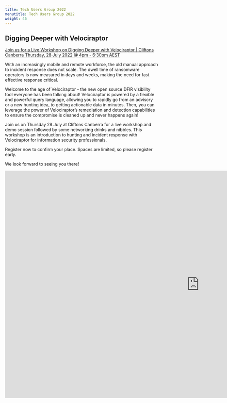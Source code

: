 ```yaml
---
title: Tech Users Group 2022
menutitle: Tech Users Group 2022
weight: 45
---
```


## Digging Deeper with Velociraptor

[Join us for a Live Workshop on Digging Deeper with Velociraptor | Cliftons Canberra
Thursday, 28 July 2022 @ 4pm - 6:30pm AEST](https://information.rapid7.com/digging-deeper-velociraptor-workshop_registration.html)

With an increasingly mobile and remote workforce, the old manual
approach to incident response does not scale. The dwell time of
ransomware operators is now measured in days and weeks, making the
need for fast effective response critical.

Welcome to the age of Velociraptor - the new open source DFIR
visibility tool everyone has been talking about! Velociraptor is
powered by a flexible and powerful query language, allowing you to
rapidly go from an advisory or a new hunting idea, to getting
actionable data in minutes. Then, you can leverage the power of
Velociraptor’s remediation and detection capabilities to ensure the
compromise is cleaned up and never happens again!

Join us on Thursday 28 July at Cliftons Canberra for a live workshop
and demo session followed by some networking drinks and nibbles. This
workshop is an introduction to hunting and incident response with
Velociraptor for information security professionals.

Register now to confirm your place. Spaces are limited, so please
register early.

We look forward to seeing you there!

<iframe src="https://docs.google.com/presentation/d/e/2PACX-1vR3B1jzUXQWKTOxojzarFybSFwedHxpJrrCGJ_Wrvnuj_qsTlpKWkAh01RTuXy1htT5FkG4XcCXOSjn/embed?start=false&loop=false&delayms=3000" frameborder="0" width="1280" height="749" allowfullscreen="true" mozallowfullscreen="true" webkitallowfullscreen="true"></iframe>
